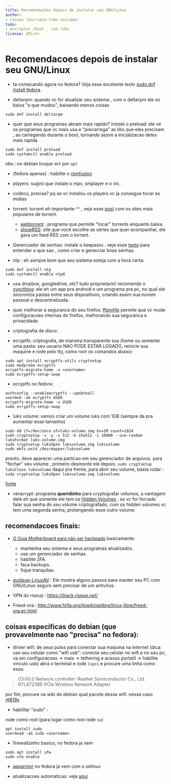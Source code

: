 ```yaml
---
title: Recomendações depois de instalar seu GNU/Linux 
author:
- caioau (encripta tudo unicamp)
todo:
- encriptar /boot , com luks
license: GPLv3+
---
```


# Recomendacoes depois de instalar seu GNU/Linux

* ta comecando agora no fedora? Veja esse excelente texto [sudo dnf install fedora](http://danielammorais.com/2016/06/19/sudo-dnf-install-fedora/). 

* deltarpm: quando vc for atualizar seu sistema , com o deltarpm ele so baixa "o que mudou", baixando menos coisas

`sudo dnf install deltarpm`

* quer que seus programas abram mais rapido? instale o preload: ele ve os programas que vc mais usa e
"precarrega" as libs que eles precisam , as carregando durante o boot, tornando assim a inicializacao deles mais rapida

```
sudo dnf install preload
sudo systemctl enable preload

```

obs.: no debian troque `dnf` por `apt`

* (fedora apenas) : habilite o [rpmfusion](https://rpmfusion.org/Configuration)

* players: sugiro que instale o mpv, smplayer e o vlc. 

* codecs, precisa? pq se vc instalou os players vc ja consegue tocar as midias

* torrent: torrent eh importante ^^ , veja esse [post](https://torrentfreak.com/top-10-most-popular-torrent-sites-of-2017-170107/) com os sites mais populares de torrent.
    + [webtorrent](https://webtorrent.io/) : programa que permite "tocar" torrents enquanto baixa.
    + [showRSS](https://showrss.info/): site que você escolhe as séries que quer acompanhar, ele gera um feed RSS com o torrent.

* Gerenciador de senhas: instale o keepassx . veja esse [texto](https://caioau.keybase.pub//senhas/senhas.html) para entender o que sao , como criar e gerenciar boas senhas.

* ntp : eh sempre bom que seu sistema esteja com a hora certa:

```
sudo dnf install ntp
sudo systemctl enable ntpd
```

* usa dropbox, googledrive, etc? tudo proprietario! recomendo o [syncthing](https://syncthing.net/):
ele eh um app pra android e um programa pra pc, no qual ele sincroniza pastas entre seus dispositivos, criando assim sua nuvem pessoal e descentralizada.

* quer melhorar a seguranca do seu firefox: [ffprofile](https://ffprofile.com/) permite que vc mude configuracoes internas do firefox, melhorando sua seguranca e privacidade.

* criptografia de disco:
* ecryptfs: criptografa, de maneira transparente sua /home ou somente uma pasta:
seu usuario NAO PODE ESTAR LOGADO, reinicie sua maquine e rode pelo tty, como root os comandos abaixo:
```
sudo apt install ecryptfs-utils cryptsetup
sudo modprobe ecryptfs
ecryptfs-migrate-home -u <username>
sudo ecryptfs-setup-swap
```

* ecryptfs no fedora:
    
```
authconfig --enableecryptfs --updateall
usermod -aG ecryptfs USER
ecryptfs-migrate-home -u USER
sudo ecryptfs-setup-swap
```
* luks volume: vamos criar um volume luks com 1GB (sempre da pra aumentar esse tamanho)
```
sudo dd if=/dev/zero of=luks-volume.img bs=1M count=1024
sudo cryptsetup -v -y -s 512 -h sha512 -i 10000 --use-random luksFormat luks-volume.img
sudo cryptsetup luksOpen luksvolume.img luksvolume
sudo mkfs.ext4 /dev/mapper/luksvolume
```

pronto, deve aparecer uma particao em seu gerenciador de arquivos.
para "fechar" seu volume , primeiro desmonte ele depois: `sudo cryptsetup luksClose luksvolume`
daqui pra frente, para abrir seu volume, basta rodar : `sudo cryptsetup luksOpen luksvolume.img luksvolume`

[fonte](https://www.digitalocean.com/community/tutorials/how-to-use-dm-crypt-to-create-an-encrypted-volume-on-an-ubuntu-vps)


* veracrypt: programa **queridinho** para cryptografar volumes, a vantagem dele eh que somente ele tem os [Hidden Volumes](https://veracrypt.codeplex.com/wikipage?title=Hidden%20Volume) , se vc for forcado falar sua senha do seu volume criptografado, com os hidden volumes vc tem uma segunda senha, protengendo esse outro volume.


## recomendacoes finais:

* ​[O Guia Motherboard para não ser hackeado](https://motherboard.vice.com/pt_br/article/guia-motherboard-para-nao-ser-hackeado) basicamente:
    + mantenha seu sistema e seus programas atualizados.
    + use um gerenciador de senhas.
    + habilite 2FA.
    + faca backups.
    + fique tranquilao.

* [quidsup-LinuxAV](https://youtu.be/3HY62oA1R6E) : Ele mostra alguns passos para manter seu PC com GNU/Linux seguro sem precisar de um antivírus.

* VPN do riseup : https://black.riseup.net/

* Freed-ora : http://www.fsfla.org/ikiwiki/selibre/linux-libre/freed-ora.en.html

## coisas especificas do debian (que provavelmente nao "precisa" no fedora):

* driver wifi: de seus pulos para conectar sua maquina na internet 
(dica: use seu celular como "wifi usb": conecte seu celular no wifi e no seu pc, va em configuracoes -> mais -> tethering e acesso portatil -> habilite vinculo usb)
abra o terminal e rode `lspci` e procure uma linha como essa:

> 03:00.0 Network controller: Realtek Semiconductor Co., Ltd. RTL8723BE PCIe Wireless Network Adapter

por fim, procure na wiki do debian qual pacote desse wifi: nesse caso [rtl819x](https://wiki.debian.org/rtl819x)

* habilitar "sudo" : 

rode como root (para logar como root rode `su`)

```
apt install sudo
usermoad -aG sudo <username>
```

* firewallzinho basico, no fedora ja vem
```
sudo apt install ufw
sudo ufw enable
```

* [apparmor](https://wiki.debian.org/AppArmor/HowToUse) no fedora ja vem com o selinux

* atualizacoes automaticas: veja [aqui](https://martin.hoppenheit.info/blog/2015/automatic-updates-in-debian/)
